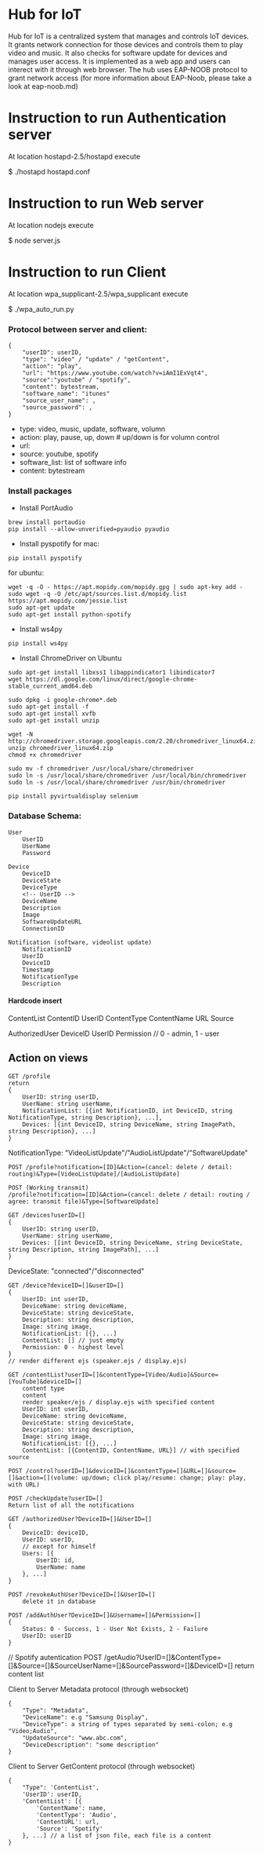 # Hub for IoT
Hub for IoT is a centralized system that manages and controls IoT devices. It grants network connection for those devices and controls them to play video and music. It also checks for software update for devices and manages user access. It is implemented as a web app and users can interect with it through web browser. The hub uses EAP-NOOB protocol to grant network access (for more information about EAP-Noob, please take a look at eap-noob.md)

# Instruction to run Authentication server
At location hostapd-2.5/hostapd execute

$ ./hostapd hostapd.conf

# Instruction to run Web server
At location nodejs execute

$ node server.js

# Instruction to run Client
At location wpa_supplicant-2.5/wpa_supplicant execute

$ ./wpa_auto_run.py

### Protocol between server and client:
```
{
    "userID": userID,
    "type": "video" / "update" / "getContent",
    "action": "play",
    "url": "https://www.youtube.com/watch?v=iAmI1ExVqt4",
    "source":"youtube" / "spotify",
    "content": bytestream,
    "software_name": "itunes"
    "source_user_name": ,
    "source_password": ,
}
```

* type: video, music, update, software, volumn
* action: play, pause, up, down   # up/down is for volumn control
* url:
* source: youtube, spotify
* software_list: list of software info
* content: bytestream

### Install packages
* Install PortAudio
```
brew install portaudio
pip install --allow-unverified=pyaudio pyaudio
```

* Install pyspotify
for mac:
```
pip install pyspotify
```
for ubuntu:
```
wget -q -O - https://apt.mopidy.com/mopidy.gpg | sudo apt-key add -
sudo wget -q -O /etc/apt/sources.list.d/mopidy.list https://apt.mopidy.com/jessie.list
sudo apt-get update
sudo apt-get install python-spotify
```

* Install ws4py
```
pip install ws4py
```

* Install ChromeDriver on Ubuntu
```
sudo apt-get install libxss1 libappindicator1 libindicator7
wget https://dl.google.com/linux/direct/google-chrome-stable_current_amd64.deb

sudo dpkg -i google-chrome*.deb
sudo apt-get install -f
sudo apt-get install xvfb
sudo apt-get install unzip

wget -N http://chromedriver.storage.googleapis.com/2.20/chromedriver_linux64.zip
unzip chromedriver_linux64.zip
chmod +x chromedriver

sudo mv -f chromedriver /usr/local/share/chromedriver
sudo ln -s /usr/local/share/chromedriver /usr/local/bin/chromedriver
sudo ln -s /usr/local/share/chromedriver /usr/bin/chromedriver

pip install pyvirtualdisplay selenium
```

### Database Schema:
```
User
    UserID
    UserName
    Password

Device
    DeviceID
    DeviceState
    DeviceType
    <!-- UserID -->
    DeviceName
    Description
    Image
    SoftwareUpdateURL
    ConnectionID

Notification (software, videolist update)
    NotificationID
    UserID
    DeviceID
    Timestamp
    NotificationType
    Description
```

#### Hardcode insert
ContentList
    ContentID
    UserID
    ContentType
    ContentName
    URL
    Source

AuthorizedUser
    DeviceID
    UserID
    Permission // 0 - admin, 1 - user

## Action on views

```
GET /profile
return
{
    UserID: string userID,
    UserName: string userName,
    NotificationList: [{int NotificationID, int DeviceID, string NotificationType, string Description}, ...],
    Devices: [{int DeviceID, string DeviceName, string ImagePath, string Description}, ...]
}
```

NotificationType: "VideoListUpdate"/"AudioListUpdate"/"SoftwareUpdate"

```
POST /profile?notification=[ID]&Action=(cancel: delete / detail: routing)&Type=[VideoListUpdate]/[AudioListUpdate]
```

```
POST (Working transmit)
/profile?notification=[ID]&Action=(cancel: delete / detail: routing / agree: transmit file)&Type=[SoftwareUpdate]
```

```
GET /devices?userID=[]
{
    UserID: string userID,
    UserName: string userName,
    Devices: [[int DeviceID, string DeviceName, string DeviceState, string Description, string ImagePath], ...]
}
```

DeviceState: "connected"/"disconnected"

```
GET /device?deviceID=[]&userID=[]
{
    UserID: int userID,
    DeviceName: string deviceName,
    DeviceState: string deviceState,
    Description: string description,
    Image: string image,
    NotificationList: [{}, ...]
    ContentList: [] // just empty
    Permission: 0 - highest level
}
// render different ejs (speaker.ejs / display.ejs)
```

```
GET /contentList?userID=[]&contentType=[Video/Audio]&Source=[YouTube]&deviceID=[]
    content type
    content
    render speaker/ejs / display.ejs with specified content
    UserID: int userID,
    DeviceName: string deviceName,
    DeviceState: string deviceState,
    Description: string description,
    Image: string image,
    NotificationList: [{}, ...]
    ContentList: [{ContentID, ContentName, URL}] // with specified source
```

```
POST /control?userID=[]&deviceID=[]&contentType=[]&URL=[]&source=[]&action=[](volume: up/down; click play/resume: change; play: play, with URL)
```

```
POST /checkUpdate?userID=[]
Return list of all the notifications
```

```
GET /authorizedUser?DeviceID=[]&UserID=[]
{
    DeviceID: deviceID,
    UserID: userID,
    // except for himself
    Users: [{
        UserID: id,
        UserName: name
    }, ...]
}
```

```
POST /revokeAuthUser?DeviceID=[]&UserID=[]
    delete it in database
```

```
POST /addAuthUser?DeviceID=[]&Username=[]&Permission=[]
{
    Status: 0 - Success, 1 - User Not Exists, 2 - Failure
    UserID: userID
}
```

// Spotify autentication
POST /getAudio?UserID=[]&ContentType=[]&Source=[]&SourceUserName=[]&SourcePassword=[]&DeviceID=[]
return content list

Client to Server Metadata protocol (through websocket)
```
{
    "Type": "Metadata",
    "DeviceName": e.g "Samsung Display",
    "DeviceType": a string of types separated by semi-colon; e.g "Video;Audio",
    "UpdateSource": "www.abc.com",
    "DeviceDescription": "some description"
}
```
Client to Server GetContent protocol (through websocket)
```
{
    "Type": 'ContentList',
    'UserID': userID,
    'ContentList': [{
        'ContentName': name,
        'ContentType': 'Audio',
        'ContentURL': url,
        'Source': 'Spotify'
    }, ...] // a list of json file, each file is a content
}
```

